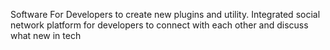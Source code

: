 Software For Developers to create new plugins and utility.
Integrated social network platform for developers to connect with each other and discuss what new in tech
